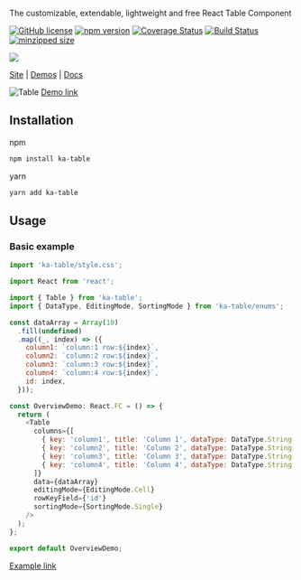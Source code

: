 The customizable, extendable, lightweight and free React Table Component

[![GitHub license](https://img.shields.io/badge/license-MIT-blue.svg)](https://github.com/komarovalexander/ka-table/blob/master/LICENSE)
[![npm version](https://img.shields.io/npm/v/ka-table.svg?style=flat-square)](https://www.npmjs.com/package/ka-table)
[![Coverage Status](https://coveralls.io/repos/github/komarovalexander/ka-table/badge.svg?branch=master&service=github)](https://coveralls.io/github/komarovalexander/ka-table?branch=master&service=github)
[![Build Status](https://travis-ci.com/komarovalexander/ka-table.svg?token=9QUEx9r7MWqF44f9VDer&branch=master)](https://travis-ci.com/komarovalexander/ka-table)
[![minzipped size](https://badgen.net/bundlephobia/minzip/ka-table)](https://badgen.net/bundlephobia/minzip/ka-table)

<a href="http://ka-table.com"><img src="http://ka-table.com/images/logo.svg"/></a>

[Site](http://ka-table.com) | [Demos](https://komarovalexander.github.io/ka-table/#/overview) | [Docs](http://ka-table.com/docs_get_started.html)

![Table](https://komarovalexander.github.io/ka-table/static/demos-screenshots/delete-row.png)
[Demo link](https://komarovalexander.github.io/ka-table/#/delete-row)

## Installation

npm

```sh
npm install ka-table
```

yarn

```sh
yarn add ka-table
```

## Usage

### Basic example

```js
import 'ka-table/style.css';

import React from 'react';

import { Table } from 'ka-table';
import { DataType, EditingMode, SortingMode } from 'ka-table/enums';

const dataArray = Array(10)
  .fill(undefined)
  .map((_, index) => ({
    column1: `column:1 row:${index}`,
    column2: `column:2 row:${index}`,
    column3: `column:3 row:${index}`,
    column4: `column:4 row:${index}`,
    id: index,
  }));

const OverviewDemo: React.FC = () => {
  return (
    <Table
      columns={[
        { key: 'column1', title: 'Column 1', dataType: DataType.String },
        { key: 'column2', title: 'Column 2', dataType: DataType.String },
        { key: 'column3', title: 'Column 3', dataType: DataType.String },
        { key: 'column4', title: 'Column 4', dataType: DataType.String },
      ]}
      data={dataArray}
      editingMode={EditingMode.Cell}
      rowKeyField={'id'}
      sortingMode={SortingMode.Single}
    />
  );
};

export default OverviewDemo;
```

[Example link](https://komarovalexander.github.io/ka-table/#/overview)
